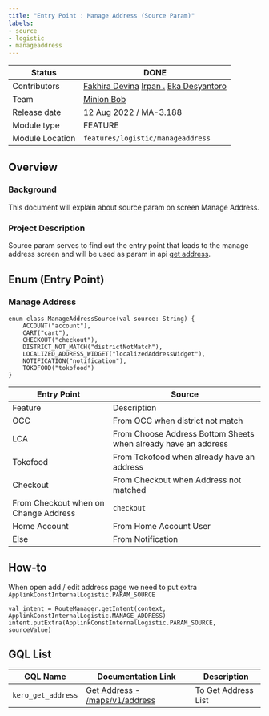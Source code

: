```yaml
---
title: "Entry Point : Manage Address (Source Param)"
labels:
- source
- logistic
- manageaddress
---
```


<!--left header table-->
| **Status** | ​<!--start status:GREEN-->DONE<!--end status--> |
| --- | --- |
| Contributors | [Fakhira Devina](https://tokopedia.atlassian.net/wiki/people/61077e53b704b40068e80a8e?ref=confluence) [Irpan .](https://tokopedia.atlassian.net/wiki/people/6253578a3bf0f0007015669c?ref=confluence) [Eka Desyantoro](https://tokopedia.atlassian.net/wiki/people/6283196bd9ddcc006e9c7a85?ref=confluence) |
| Team | [Minion Bob](https://tokopedia.atlassian.net/people/team/2373d8a6-1afc-4f2a-aa7a-63855c273051) |
| Release date | ​12 Aug 2022 / ​<!--start status:GREY-->MA-3.188<!--end status-->  |
| Module type | ​<!--start status:YELLOW-->FEATURE<!--end status--> |
| Module Location | `features/logistic/manageaddress` |

<!--toc-->

## Overview

### Background

This document will explain about source param on screen Manage Address.

### Project Description

Source param serves to find out the entry point that leads to the manage address screen and will be used as param in api [get address](https://tokopedia.atlassian.net/wiki/spaces/LG/pages/567411602/Get+Address+-+maps+v1+address).

## Enum (Entry Point)

### Manage Address



```
enum class ManageAddressSource(val source: String) {
    ACCOUNT("account"),
    CART("cart"),
    CHECKOUT("checkout"),
    DISTRICT_NOT_MATCH("districtNotMatch"),
    LOCALIZED_ADDRESS_WIDGET("localizedAddressWidget"),
    NOTIFICATION("notification"),
    TOKOFOOD("tokofood")
}
```



| **Entry Point** | **Source** |
| --- | --- |
| Feature | Description |
| OCC | From OCC when district not match | `districtNotMatch` |
| LCA | From Choose Address Bottom Sheets when already have an address | `localizedAddressWidget` |
| Tokofood | From Tokofood when already have an address | `tokofood` |
| Checkout | From Checkout when Address not matched | `cart` |
| From Checkout when on Change Address | `checkout` |
| Home Account | From Home Account User | `account` |
| Else | From Notification | `notification` |

## How-to

When open add / edit address page we need to put extra `ApplinkConstInternalLogistic.PARAM_SOURCE`



```
val intent = RouteManager.getIntent(context, ApplinkConstInternalLogistic.MANAGE_ADDRESS)
intent.putExtra(ApplinkConstInternalLogistic.PARAM_SOURCE, sourceValue)
```

## GQL List



| **GQL Name** | **Documentation Link** | **Description** |
| --- | --- | --- |
| `kero_get_address` | [Get Address - /maps/v1/address](https://tokopedia.atlassian.net/wiki/spaces/LG/pages/567411602) | To Get Address List |